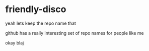 # friendly-disco


yeah lets keep the repo name that 


github has a really interesting set of repo names for people like me


okay blaj 
